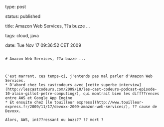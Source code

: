 type: post
status: published
title: Amazon Web Services, ??a buzze ... 
tags: cloud, java
date: Tue Nov 17 09:36:52 CET 2009
~~~~~~
# Amazon Web Services, ??a buzze ... 

C'est marrant, ces temps-ci, j'entends pas mal parler d'Amazon Web Services.
* D'abord chez les castcodeurs avec [cette superbe interview](http://lescastcodeurs.com/2009/10/les-cast-codeurs-podcast-episode-10-alain-gillot-petre-computing/), qui montrait bien les diff??rences entre AWS et Google App Engine
* Et ensuite chez [le touilleur express](http://www.touilleur-express.fr/2009/11/17/devoxx-2009-amazon-web-services/), ?? cause de Devoxx.

Alors, AWS, int??ressant ou buzz?? ?? mort ?  
